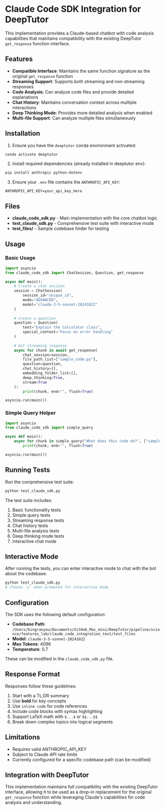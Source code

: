 # Claude Code SDK Integration for DeepTutor

This implementation provides a Claude-based chatbot with code analysis capabilities that maintains compatibility with the existing DeepTutor `get_response` function interface.

## Features

- **Compatible Interface**: Maintains the same function signature as the original `get_response` function
- **Streaming Support**: Supports both streaming and non-streaming responses
- **Code Analysis**: Can analyze code files and provide detailed explanations
- **Chat History**: Maintains conversation context across multiple interactions
- **Deep Thinking Mode**: Provides more detailed analysis when enabled
- **Multi-file Support**: Can analyze multiple files simultaneously

## Installation

1. Ensure you have the `deeptutor` conda environment activated:
```bash
conda activate deeptutor
```

2. Install required dependencies (already installed in deeptutor env):
```bash
pip install anthropic python-dotenv
```

3. Ensure your `.env` file contains the `ANTHROPIC_API_KEY`:
```
ANTHROPIC_API_KEY=your_api_key_here
```

## Files

- **claude_code_sdk.py** - Main implementation with the core chatbot logic
- **test_claude_sdk.py** - Comprehensive test suite with interactive mode
- **test_files/** - Sample codebase folder for testing

## Usage

### Basic Usage

```python
import asyncio
from claude_code_sdk import ChatSession, Question, get_response

async def main():
    # Create a chat session
    session = ChatSession(
        session_id="unique_id",
        mode="ADVANCED",
        model="claude-3-5-sonnet-20241022"
    )
    
    # Create a question
    question = Question(
        text="Explain the Calculator class",
        special_context="Focus on error handling"
    )
    
    # Get streaming response
    async for chunk in await get_response(
        chat_session=session,
        file_path_list=["sample_code.py"],
        question=question,
        chat_history=[],
        embedding_folder_list=[],
        deep_thinking=True,
        stream=True
    ):
        print(chunk, end="", flush=True)

asyncio.run(main())
```

### Simple Query Helper

```python
import asyncio
from claude_code_sdk import simple_query

async def main():
    async for chunk in simple_query("What does this code do?", ["sample_code.py"]):
        print(chunk, end="", flush=True)

asyncio.run(main())
```

## Running Tests

Run the comprehensive test suite:

```bash
python test_claude_sdk.py
```

The test suite includes:
1. Basic functionality tests
2. Simple query tests
3. Streaming response tests
4. Chat history tests
5. Multi-file analysis tests
6. Deep thinking mode tests
7. Interactive chat mode

## Interactive Mode

After running the tests, you can enter interactive mode to chat with the bot about the codebase:

```bash
python test_claude_sdk.py
# Choose 'y' when prompted for interactive mode
```

## Configuration

The SDK uses the following default configuration:
- **Codebase Path**: `/Users/bingranyou/Documents/GitHub_Mac_mini/DeepTutor/pipeline/science/features_lab/claude_code_integration_test/test_files`
- **Model**: `claude-3-5-sonnet-20241022`
- **Max Tokens**: 4096
- **Temperature**: 0.7

These can be modified in the `claude_code_sdk.py` file.

## Response Format

Responses follow these guidelines:
1. Start with a TL;DR summary
2. Use **bold** for key concepts
3. Use `inline code` for code references
4. Include code blocks with syntax highlighting
5. Support LaTeX math with `$...$` or `$$...$$`
6. Break down complex topics into logical segments

## Limitations

- Requires valid ANTHROPIC_API_KEY
- Subject to Claude API rate limits
- Currently configured for a specific codebase path (can be modified)

## Integration with DeepTutor

This implementation maintains full compatibility with the existing DeepTutor interface, allowing it to be used as a drop-in replacement for the original `get_response` function while leveraging Claude's capabilities for code analysis and understanding.
